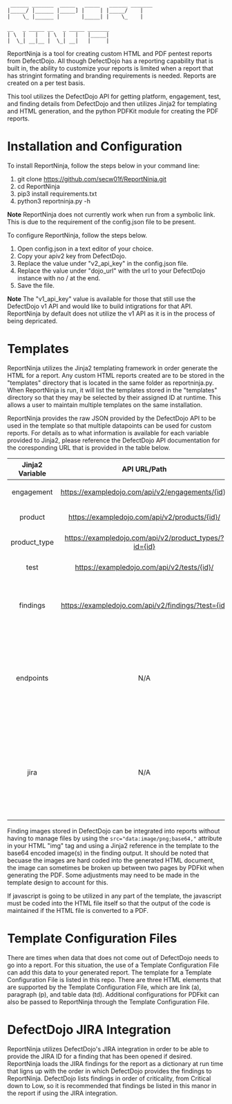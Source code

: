 ```
 ______ _______  _____   _____   ______ _______
|_____/ |______ |_____] |     | |_____/    |
|    \_ |______ |       |_____| |    \_    |

__   _ _____ __   _ _____ _______
| \  |   |   | \  |   |   |_____|
|  \_| __|__ |  \_| __|   |     |
```

ReportNinja is a tool for creating custom HTML and PDF pentest reports from DefectDojo. All though DefectDojo has a reporting capability that is built in, the ability to customize your reports is limited when a report that has stringint formating and branding requirements is needed. Reports are created on a per test basis.

This tool utilizes the DefectDojo API for getting platform, engagement, test, and finding details from DefectDojo and then utilizes Jinja2 for templating and HTML generation, and the python PDFKit module for creating the PDF reports.

# Installation and Configuration

To install ReportNinja, follow the steps below in your command line:

  1. git clone https://github.com/secw01f/ReportNinja.git
  2. cd ReportNinja
  3. pip3 install requirements.txt
  4. python3 reportninja.py -h

  **Note** ReportNinja does not currently work when run from a symbolic link. This is due to the requirement of the config.json file to be present.

To configure ReportNinja, follow the steps below.

  1. Open config.json in a text editor of your choice.
  2. Copy your apiv2 key from DefectDojo.
  3. Replace the value under "v2_api_key" in the config.json file.
  4. Replace the value under "dojo_url" with the url to your DefectDojo instance with no / at the end.
  5. Save the file.

  **Note** The "v1_api_key" value is available for those that still use the DefectDojo v1 API and would like to build intigrations for that API. ReportNinja by default does not utilize the v1 API as it is in the process of being depricated.
  
# Templates

ReportNinja utilizes the Jinja2 templating framework in order generate the HTML for a report. Any custom HTML reports created are to be stored in the "templates" directory that is located in the same folder as reportninja.py. When ReportNinja is run, it will list the templates stored in the "templates" directory so that they may be selected by their assigned ID at runtime. This allows a user to maintain multiple templates on the same installation.

ReportNinja provides the raw JSON provided by the DefectDojo API to be used in the template so that multiple datapoints can be used for custom reports. For details as to what information is available for each variable provided to Jinja2, please reference the DefectDojo API documentation for the coresponding URL that is provided in the table below.

| Jinja2 Variable |    API URL/Path   | Template Example |
| :-------------: | :---------------: | :--------------- |
|    engagement   | https://exampledojo.com/api/v2/engagements/{id}/ | <p>{{ engagement['name'] }}</p> |
|     product     | https://exampledojo.com/api/v2/products/{id}/ | <p>{{ product['name'] }}</p> |
|   product_type  | https://exampledojo.com/api/v2/product_types/?id={id} | <p>{{  product_type }}</p> |
|      test       | https://exampledojo.com/api/v2/tests/{id}/ | <p>{{ test['title'] }}</p> |
|    findings     | https://exampledojo.com/api/v2/findings/?test={id} | {% for finding in findings['results'] %}<p>{{ finding['name'] }}</p>{% endfor %} |
|    endpoints    | N/A | {% for finding in findings['results'] %}{% for endpoint in finding['endpoints'] %}<p>{{ endpoints[endpoint\|string] }}</p>{% endfor %}{% endfor %} |
|      jira       | N/A | {% set count = namespace(value=0) %}{% for finding in findings['results'] %}{% set count.value = count.value + 1 %}<p>{{ jira[count.value - 1] }}{% endfor %}{% endfor %} |

Finding images stored in DefectDojo can be integrated into reports without having to manage files by using the ```src="data:image/png;base64,"``` attribute in your HTML "img" tag and using a Jinja2 reference in the template to the base64 encoded image(s) in the finding output. It should be noted that becuase the images are hard coded into the generated HTML document, the image can sometimes be broken up between two pages by PDFkit when generating the PDF. Some adjustments may need to be made in the template design to account for this.

If javascript is going to be utilized in any part of the template, the javascript must be coded into the HTML file itself so that the output of the code is maintained if the HTML file is converted to a PDF.

# Template Configuration Files

There are times when data that does not come out of DefectDojo needs to go into a report. For this situation, the use of a Template Configuration File can add this data to your generated report. The template for a Template Configuration File is listed in this repo. There are three HTML elements that are supported by the Template Configuration File, which are link (a), paragraph (p), and table data (td). Additional configurations for PDFkit can also be passed to ReportNinja through the Template Configuration File.

# DefectDojo JIRA Integration

ReportNinja utilizes DefectDojo's JIRA integration in order to be able to provide the JIRA ID for a finding that has been opened if desired. ReportNinja loads the JIRA findings for the report as a dictionary at run time that ligns up with the order in which DefectDojo provides the findings to ReportNinja. DefectDojo lists findings in order of criticality, from Critical down to Low, so it is recommended that findings be listed in this manor in the report if using the JIRA integration.
